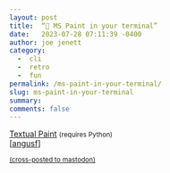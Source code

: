 ```yaml
---
layout: post
title:  “🎨 MS Paint in your terminal”
date:   2023-07-28 07:11:39 -0400
author: joe jenett
category:
  -  cli
  -  retro
  -  fun
permalink: /ms-paint-in-your-terminal/
slug: ms-paint-in-your-terminal
summary: 
comments: false
---
```

<a title="1j01/textual-paint: :art" href="https://github.com/1j01/textual-paint">Textual Paint</a> <small>(requires Python)</small><br>[<a href="https://pinboard.in/u:angusf">angusf</a>]

<a href="https://brid.gy/publish/mastodon"><small>(cross-posted to mastodon)</small></a>